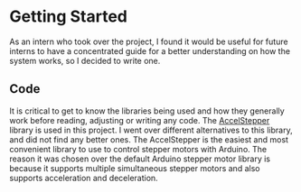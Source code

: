 # Getting Started 
As an intern who took over the project, I found it would be useful for future interns to have a concentrated guide for a better understanding on how the system works, so I decided to write one.

## Code
It is critical to get to know the libraries being used and how they generally work before reading, adjusting or writing any code. The [AccelStepper](http://www.airspayce.com/mikem/arduino/AccelStepper/index.html) library is used in this project. I went over different alternatives to this library, and did not find any better ones. The AccelStepper is the easiest and most convenient library to use to control stepper motors with Arduino. The reason it was chosen over the default Arduino stepper motor library is because it supports multiple simultaneous stepper motors and also supports acceleration and deceleration.
